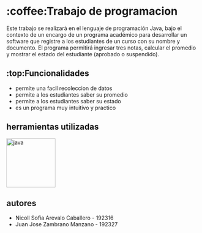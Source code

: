 <h1>:coffee:Trabajo de programacion</h1>
<p text-aling: justify>
Este trabajo se realizará en el lenguaje de programación Java, bajo el contexto de un encargo de un programa académico para desarrollar un software que registre a los estudiantes de un curso con su nombre y documento. El programa permitirá ingresar tres notas, calcular el promedio y mostrar el estado del estudiante (aprobado o suspendido).
</p>
<h2>
	:top:Funcionalidades
</h2>
<ul>
	<li>permite una facil recoleccion de datos</li>
	<li>permite a los estudiantes saber su promedio</li>
	<li>permite a los estudiantes saber su estado</li>
	<li>es un programa muy intuitivo y practico</li>
</ul>
<h2>
herramientas utilizadas
</h2>
<img src="https://img1.wallspic.com/crops/8/8/2/3/6/163288/163288-logo_de_java_full_stack-java-lenguaje_de_programacion-javascript-data-3840x2160.png" alt="java" width: "128px" height= "128px" >
<h2>
autores
</h2>
<ul>
	<li>Nicoll Sofia Arevalo Caballero - 192316</li>
	<li>Juan Jose Zambrano Manzano - 192327</li>
</ul>
